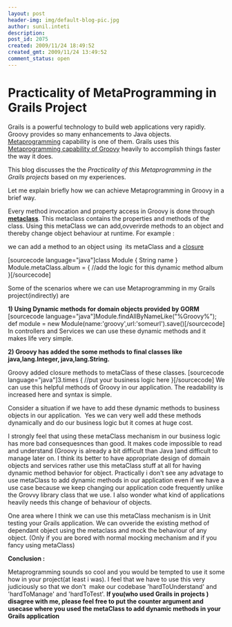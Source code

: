 ```yaml
---
layout: post
header-img: img/default-blog-pic.jpg
author: sunil.inteti
description: 
post_id: 2075
created: 2009/11/24 18:49:52
created_gmt: 2009/11/24 13:49:52
comment_status: open
---
```


# Practicality of MetaProgramming in Grails Project

<p>Grails is a powerful technology to build web applications very rapidly. Groovy provides so many enhancements to Java objects. <a title="Metaprogramming" href="http://en.wikipedia.org/wiki/Metaprogramming" target="_blank">Metaprogramming</a> capability is one of them. Grails uses this <a title="Metaprogramming capability of Groovy" href="http://groovy.codehaus.org/ExpandoMetaClass" target="_blank">Metaprogramming capability of Groovy</a> heavily to accomplish things faster the way it does.</p>
<p>This blog discusses the the <em>Practicality of this Metaprogramming in the Grails projects</em> based on my experiences.</p>
<!--more-->

<p>Let me explain briefly how we can achieve Metaprogramming in Groovy in a brief way.</p>
<p>Every method invocation and property access in Groovy is done through <a href="http://groovy.codehaus.org/api/groovy/lang/MetaClass.html" target="_blank"><strong>metaclass</strong></a>. This metaclass contains the properties and methods of the class. Using this metaClass we can add,ovverirde methods to an object and thereby change object behaviour at runtime.
For example :</p>
<p>we can add a method to an object using  its metaClass and a <a href="http://groovy.codehaus.org/Closures" target="_blank">closure</a></p>
<p>[sourcecode language="java"]class Module {
String name
}
Module.metaClass.album = {
//add the logic for this dynamic method album
}[/sourcecode]</p>
<p>Some of the scenarios where we can use Metaprogramming in my Grails project(indirectly) are</p>
<p><strong>1) Using Dynamic methods for domain objects provided by GORM</strong>
[sourcecode language="java"]Module.findAllByNameLike(&quot;%Groovy%&quot;);
def module = new Module(name:'groovy',url:'someurl').save()[/sourcecode]
In controllers and Services we can use these dynamic methods and it makes life very simple.</p>
<p><strong>2) Groovy has added the some methods to final classes like java,lang.Integer, java,lang.String.</strong></p>
<p>Groovy added closure methods to metaClass of these classes.
[sourcecode language="java"]3.times {
//put your business logic here
}[/sourcecode]
We can use this helpful methods of Groovy in our application. The readability is increased here and syntax is simple.</p>
<p>Consider a situation if we have to add these dynamic methods to business objects in our application.  Yes we can very well add these methods dynamically and do our business logic but it comes at huge cost.</p>
<p>I strongly feel that using these metaClass mechanism in our business logic has more bad consequesnces than good. It makes code impossible to read and understand (Groovy is already a bit difficult than Java )and difficult to manage later on. I think its better to have appropriate design of domain objects and services rather use this metaClass stuff at all for having dynamic method behavior for object. Practically i don't see any advatage to use metaClass to add dynamic methods in our application even if we have a use case because we keep changing our application code frequently unlike the Grovvy library class that we use. I also wonder what kind of applications heavily needs this change of behaviour of objects.</p>
<p>One area where I think we can use this metaClass mechanism is in Unit testing your Grails application. We can ovveride the existing method of dependant object using the metaclass and mock the behaviour of any object. (Only if you are bored with normal mocking mechanism and if you fancy using metaClass)</p>
<p><strong>Conclusion :</strong></p>
<p>Metaprogramming sounds so cool and you would be tempted to use it some how in your project(at least i was). I feel that we have to use this very judiciously so that we don't  make our codebase 'hardToUnderstand' and 'hardToManage' and 'hardToTest'. <strong>If you(who used Grails in projects ) disagree with me, please feel free to put the counter argument and  usecase where you used the metaClass to add dynamic methods in your Grails application</strong></p>
